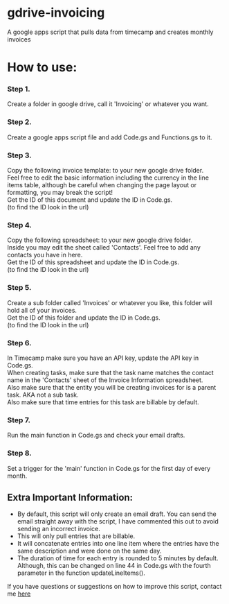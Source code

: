 # gdrive-invoicing
A google apps script that pulls data from timecamp and creates monthly invoices

<h1>How to use:</h1>

<h3>Step 1.</h3>
Create a folder in google drive, call it 'Invoicing' or whatever you want.

<h3>Step 2.</h3>
Create a google apps script file and add Code.gs and Functions.gs to it.

<h3>Step 3.</h3>
Copy the following invoice template: <https://docs.google.com/document/d/10zXZZ5blCgTCtTRL2MiCvJgvz_bfE6Rf9dabUEijJP0/edit?usp=sharing> to your new google drive folder. <br>
Feel free to edit the basic information including the currency in the line items table, although be careful when changing the page layout or formatting, you may break the script!<br>
Get the ID of this document and update the ID in Code.gs.<br>
(to find the ID look in the url)

<h3>Step 4.</h3>
Copy the following spreadsheet: <https://docs.google.com/spreadsheets/d/10zssylAt-J5zU_ZSDB994Qr1SYv4dcukd0QT9kJsMPg/edit?usp=sharing> to your new google drive folder.<br>
Inside you may edit the sheet called 'Contacts'. Feel free to add any contacts you have in here.<br>
Get the ID of this spreadsheet and update the ID in Code.gs.<br>
(to find the ID look in the url)

<h3>Step 5.</h3>
Create a sub folder called 'Invoices' or whatever you like, this folder will hold all of your invoices.<br>
Get the ID of this folder and update the ID in Code.gs.<br>
(to find the ID look in the url)<br>

<h3>Step 6.</h3>
In Timecamp make sure you have an API key, update the API key in Code.gs.<br>
When creating tasks, make sure that the task name matches the contact name in the 'Contacts' sheet of the Invoice Information spreadsheet.<br>
Also make sure that the entity you will be creating invoices for is a parent task. AKA not a sub task.<br>
Also make sure that time entries for this task are billable by default.<br>

<h3>Step 7.</h3>
Run the main function in Code.gs and check your email drafts.

<h3>Step 8.</h3>
Set a trigger for the 'main' function in Code.gs for the first day of every month. 

<h2>Extra Important Information:</h2>
<ul>
<li>By default, this script will only create an email draft. You can send the email straight away with the script, I have commented this out to avoid sending an incorrect invoice.</li>
<li>This will only pull entries that are billable.</li>
<li>It will concatenate entries into one line item where the entries have the same description and were done on the same day.</li>
<li>The duration of time for each entry is rounded to 5 minutes by default. Although, this can be changed on line 44 in Code.gs with the fourth parameter in the function updateLineItems().</li>
</ul>

If you have questions or suggestions on how to improve this script, contact me [here](http://www.kierenfunk.com/#contact)
